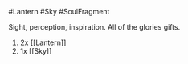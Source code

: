 #Lantern #Sky #SoulFragment 

Sight, perception, inspiration. All of the glories gifts.

1. 2x [[Lantern]]
2. 1x [[Sky]]